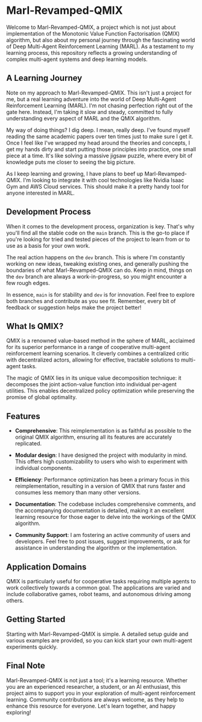 # Marl-Revamped-QMIX

Welcome to Marl-Revamped-QMIX, a project which is not just about implementation of the Monotonic Value Function Factorisation (QMIX) algorithm, but also about my personal journey through the fascinating world of Deep Multi-Agent Reinforcement Learning (MARL). As a testament to my learning process, this repository reflects a growing understanding of complex multi-agent systems and deep learning models.

## A Learning Journey

Note on my approach to Marl-Revamped-QMIX. This isn't just a project for me, but a real learning adventure into the world of Deep Multi-Agent Reinforcement Learning (MARL). I'm not chasing perfection right out of the gate here. Instead, I'm taking it slow and steady, committed to fully understanding every aspect of MARL and the QMIX algorithm.

My way of doing things? I dig deep. I mean, really deep. I've found myself reading the same academic papers over ten times just to make sure I get it. Once I feel like I've wrapped my head around the theories and concepts, I get my hands dirty and start putting those principles into practice, one small piece at a time. It's like solving a massive jigsaw puzzle, where every bit of knowledge puts me closer to seeing the big picture.

As I keep learning and growing, I have plans to beef up Marl-Revamped-QMIX. I'm looking to integrate it with cool technologies like Nvidia Isaac Gym and AWS Cloud services. This should make it a pretty handy tool for anyone interested in MARL.

## Development Process

When it comes to the development process, organization is key. That's why you'll find all the stable code on the `main` branch. This is the go-to place if you're looking for tried and tested pieces of the project to learn from or to use as a basis for your own work.

The real action happens on the `dev` branch. This is where I'm constantly working on new ideas, tweaking existing ones, and generally pushing the boundaries of what Marl-Revamped-QMIX can do. Keep in mind, things on the `dev` branch are always a work-in-progress, so you might encounter a few rough edges.

In essence, `main` is for stability and `dev` is for innovation. Feel free to explore both branches and contribute as you see fit. Remember, every bit of feedback or suggestion helps make the project better!

## What Is QMIX?

QMIX is a renowned value-based method in the sphere of MARL, acclaimed for its superior performance in a range of cooperative multi-agent reinforcement learning scenarios. It cleverly combines a centralized critic with decentralized actors, allowing for effective, tractable solutions to multi-agent tasks.

The magic of QMIX lies in its unique value decomposition technique: it decomposes the joint action-value function into individual per-agent utilities. This enables decentralized policy optimization while preserving the promise of global optimality.

## Features

- **Comprehensive**: This reimplementation is as faithful as possible to the original QMIX algorithm, ensuring all its features are accurately replicated.

- **Modular design**: I have designed the project with modularity in mind. This offers high customizability to users who wish to experiment with individual components.

- **Efficiency**: Performance optimization has been a primary focus in this reimplementation, resulting in a version of QMIX that runs faster and consumes less memory than many other versions.

- **Documentation**: The codebase includes comprehensive comments, and the accompanying documentation is detailed, making it an excellent learning resource for those eager to delve into the workings of the QMIX algorithm.

- **Community Support**: I am fostering an active community of users and developers. Feel free to post issues, suggest improvements, or ask for assistance in understanding the algorithm or the implementation.

## Application Domains

QMIX is particularly useful for cooperative tasks requiring multiple agents to work collectively towards a common goal. The applications are varied and include collaborative games, robot teams, and autonomous driving among others.

## Getting Started

Starting with Marl-Revamped-QMIX is simple. A detailed setup guide and various examples are provided, so you can kick start your own multi-agent experiments quickly.

## Final Note

Marl-Revamped-QMIX is not just a tool; it's a learning resource. Whether you are an experienced researcher, a student, or an AI enthusiast, this project aims to support you in your exploration of multi-agent reinforcement learning. Community contributions are always welcome, as they help to enhance this resource for everyone. Let's learn together, and happy exploring!
